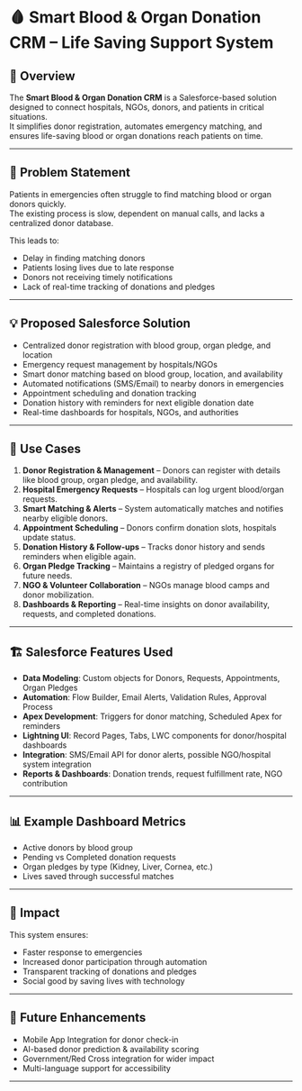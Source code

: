 # 🩸 Smart Blood & Organ Donation CRM – Life Saving Support System  

## 📌 Overview  
The **Smart Blood & Organ Donation CRM** is a Salesforce-based solution designed to connect hospitals, NGOs, donors, and patients in critical situations.  
It simplifies donor registration, automates emergency matching, and ensures life-saving blood or organ donations reach patients on time.  

---

## 🚨 Problem Statement  
Patients in emergencies often struggle to find matching blood or organ donors quickly.  
The existing process is slow, dependent on manual calls, and lacks a centralized donor database.  

This leads to:  
- Delay in finding matching donors  
- Patients losing lives due to late response  
- Donors not receiving timely notifications  
- Lack of real-time tracking of donations and pledges  

---

## 💡 Proposed Salesforce Solution  
- Centralized donor registration with blood group, organ pledge, and location  
- Emergency request management by hospitals/NGOs  
- Smart donor matching based on blood group, location, and availability  
- Automated notifications (SMS/Email) to nearby donors in emergencies  
- Appointment scheduling and donation tracking  
- Donation history with reminders for next eligible donation date  
- Real-time dashboards for hospitals, NGOs, and authorities  

---

## 🧩 Use Cases  
1. **Donor Registration & Management** – Donors can register with details like blood group, organ pledge, and availability.  
2. **Hospital Emergency Requests** – Hospitals can log urgent blood/organ requests.  
3. **Smart Matching & Alerts** – System automatically matches and notifies nearby eligible donors.  
4. **Appointment Scheduling** – Donors confirm donation slots, hospitals update status.  
5. **Donation History & Follow-ups** – Tracks donor history and sends reminders when eligible again.  
6. **Organ Pledge Tracking** – Maintains a registry of pledged organs for future needs.  
7. **NGO & Volunteer Collaboration** – NGOs manage blood camps and donor mobilization.  
8. **Dashboards & Reporting** – Real-time insights on donor availability, requests, and completed donations.  

---

## 🏗 Salesforce Features Used  
- **Data Modeling**: Custom objects for Donors, Requests, Appointments, Organ Pledges  
- **Automation**: Flow Builder, Email Alerts, Validation Rules, Approval Process  
- **Apex Development**: Triggers for donor matching, Scheduled Apex for reminders  
- **Lightning UI**: Record Pages, Tabs, LWC components for donor/hospital dashboards  
- **Integration**: SMS/Email API for donor alerts, possible NGO/hospital system integration  
- **Reports & Dashboards**: Donation trends, request fulfillment rate, NGO contribution  

---

## 📊 Example Dashboard Metrics  
- Active donors by blood group  
- Pending vs Completed donation requests  
- Organ pledges by type (Kidney, Liver, Cornea, etc.)  
- Lives saved through successful matches  

---

## 🎯 Impact  
This system ensures:  
- Faster response to emergencies  
- Increased donor participation through automation  
- Transparent tracking of donations and pledges  
- Social good by saving lives with technology  

---

## 🚀 Future Enhancements  
- Mobile App Integration for donor check-in  
- AI-based donor prediction & availability scoring  
- Government/Red Cross integration for wider impact  
- Multi-language support for accessibility  

---


